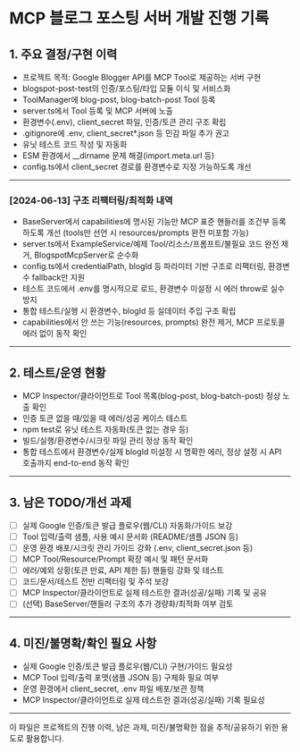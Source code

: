 # MCP 블로그 포스팅 서버 개발 진행 기록

## 1. 주요 결정/구현 이력

- 프로젝트 목적: Google Blogger API를 MCP Tool로 제공하는 서버 구현
- blogspot-post-test의 인증/포스팅/타입 모듈 이식 및 서비스화
- ToolManager에 blog-post, blog-batch-post Tool 등록
- server.ts에서 Tool 등록 및 MCP 서버에 노출
- 환경변수(.env), client_secret 파일, 인증/토큰 관리 구조 확립
- .gitignore에 .env, client_secret\*.json 등 민감 파일 추가 권고
- 유닛 테스트 코드 작성 및 자동화
- ESM 환경에서 \_\_dirname 문제 해결(import.meta.url 등)
- config.ts에서 client_secret 경로를 환경변수로 지정 가능하도록 개선

---

### [2024-06-13] 구조 리팩터링/최적화 내역

- BaseServer에서 capabilities에 명시된 기능만 MCP 표준 핸들러를 조건부 등록하도록 개선 (tools만 선언 시 resources/prompts 완전 미포함 가능)
- server.ts에서 ExampleService/예제 Tool/리소스/프롬프트/불필요 코드 완전 제거, BlogspotMcpServer로 순수화
- config.ts에서 credentialPath, blogId 등 파라미터 기반 구조로 리팩터링, 환경변수 fallback만 지원
- 테스트 코드에서 .env를 명시적으로 로드, 환경변수 미설정 시 에러 throw로 실수 방지
- 통합 테스트/실행 시 환경변수, blogId 등 실데이터 주입 구조 확립
- capabilities에서 안 쓰는 기능(resources, prompts) 완전 제거, MCP 프로토콜 에러 없이 동작 확인

---

## 2. 테스트/운영 현황

- MCP Inspector/클라이언트로 Tool 목록(blog-post, blog-batch-post) 정상 노출 확인
- 인증 토큰 없을 때/있을 때 에러/성공 케이스 테스트
- npm test로 유닛 테스트 자동화(토큰 없는 경우 등)
- 빌드/실행/환경변수/시크릿 파일 관리 정상 동작 확인
- 통합 테스트에서 환경변수/실제 blogId 미설정 시 명확한 에러, 정상 설정 시 API 호출까지 end-to-end 동작 확인

---

## 3. 남은 TODO/개선 과제

- [ ] 실제 Google 인증/토큰 발급 플로우(웹/CLI) 자동화/가이드 보강
- [ ] Tool 입력/출력 샘플, 사용 예시 문서화 (README/샘플 JSON 등)
- [ ] 운영 환경 배포/시크릿 관리 가이드 강화 (.env, client_secret.json 등)
- [ ] MCP Tool/Resource/Prompt 확장 예시 및 패턴 문서화
- [ ] 에러/예외 상황(토큰 만료, API 제한 등) 핸들링 강화 및 테스트
- [ ] 코드/문서/테스트 전반 리팩터링 및 주석 보강
- [ ] MCP Inspector/클라이언트로 실제 테스트한 결과(성공/실패) 기록 및 공유
- [ ] (선택) BaseServer/핸들러 구조의 추가 경량화/최적화 여부 검토

---

## 4. 미진/불명확/확인 필요 사항

- 실제 Google 인증/토큰 발급 플로우(웹/CLI) 구현/가이드 필요성
- MCP Tool 입력/출력 포맷(샘플 JSON 등) 구체화 필요 여부
- 운영 환경에서 client_secret, .env 파일 배포/보관 정책
- MCP Inspector/클라이언트로 실제 테스트한 결과(성공/실패) 기록 필요성

---

이 파일은 프로젝트의 진행 이력, 남은 과제, 미진/불명확한 점을 추적/공유하기 위한 용도로 활용합니다.
